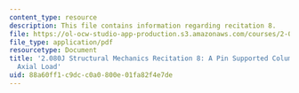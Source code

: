 ```yaml
---
content_type: resource
description: This file contains information regarding recitation 8.
file: https://ol-ocw-studio-app-production.s3.amazonaws.com/courses/2-080j-structural-mechanics-fall-2013/88a60ff1c9dcc0a0800e01fa82f4e7de_MIT2_080JF13_Recitation8.pdf
file_type: application/pdf
resourcetype: Document
title: '2.080J Structural Mechanics Recitation 8: A Pin Supported Column with Eccentric
  Axial Load'
uid: 88a60ff1-c9dc-c0a0-800e-01fa82f4e7de
---
```

